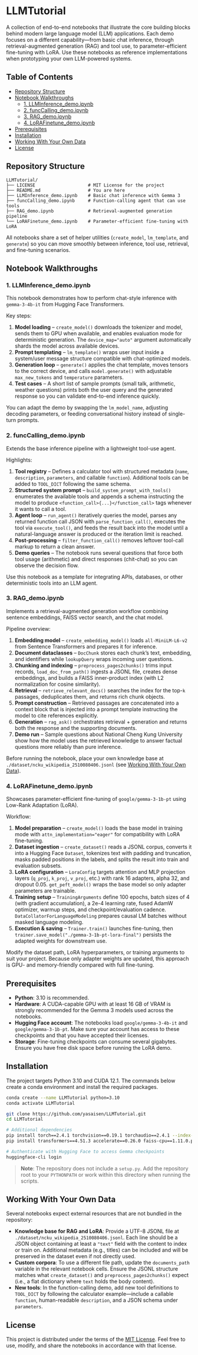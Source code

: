 # LLMTutorial

A collection of end-to-end notebooks that illustrate the core building blocks behind modern large language model (LLM) applications. Each demo focuses on a different capability—from basic chat inference, through retrieval-augmented generation (RAG) and tool use, to parameter-efficient fine-tuning with LoRA. Use these notebooks as reference implementations when prototyping your own LLM-powered systems.

## Table of Contents
- [Repository Structure](#repository-structure)
- [Notebook Walkthroughs](#notebook-walkthroughs)
  - [1. LLMInference\_demo.ipynb](#1-llminference_demoipynb)
  - [2. funcCalling\_demo.ipynb](#2-funccalling_demoipynb)
  - [3. RAG\_demo.ipynb](#3-rag_demoipynb)
  - [4. LoRAFinetune\_demo.ipynb](#4-lorafinetune_demoipynb)
- [Prerequisites](#prerequisites)
- [Installation](#installation)
- [Working With Your Own Data](#working-with-your-own-data)
- [License](#license)

## Repository Structure

```
LLMTutorial/
├── LICENSE                    # MIT License for the project
├── README.md                  # You are here
├── LLMInference_demo.ipynb    # Basic chat inference with Gemma 3
├── funcCalling_demo.ipynb     # Function-calling agent that can use tools
├── RAG_demo.ipynb             # Retrieval-augmented generation pipeline
└── LoRAFinetune_demo.ipynb    # Parameter-efficient fine-tuning with LoRA
```

All notebooks share a set of helper utilities (`create_model`, `lm_template`, and `generate`) so you can move smoothly between inference, tool use, retrieval, and fine-tuning scenarios.

## Notebook Walkthroughs

### 1. LLMInference_demo.ipynb

This notebook demonstrates how to perform chat-style inference with `gemma-3-4b-it` from Hugging Face Transformers.

Key steps:
1. **Model loading** – `create_model()` downloads the tokenizer and model, sends them to GPU when available, and enables evaluation mode for deterministic generation. The `device_map="auto"` argument automatically shards the model across available devices.
2. **Prompt templating** – `lm_template()` wraps user input inside a system/user message structure compatible with chat-optimized models.
3. **Generation loop** – `generate()` applies the chat template, moves tensors to the correct device, and calls `model.generate()` with adjustable `max_new_tokens` and `temperature` parameters.
4. **Test cases** – A short list of sample prompts (small talk, arithmetic, weather questions) prints both the user query and the generated response so you can validate end-to-end inference quickly.

You can adapt the demo by swapping the `lm_model_name`, adjusting decoding parameters, or feeding conversational history instead of single-turn prompts.

### 2. funcCalling_demo.ipynb

Extends the base inference pipeline with a lightweight tool-use agent.

Highlights:
1. **Tool registry** – Defines a calculator tool with structured metadata (`name`, `description`, `parameters`, and callable `function`). Additional tools can be added to `TOOL_DICT` following the same schema.
2. **Structured system prompt** – `build_system_prompt_with_tools()` enumerates the available tools and appends a schema instructing the model to produce `<function_call>{...}</function_call>` tags whenever it wants to call a tool.
3. **Agent loop** – `run_agent()` iteratively queries the model, parses any returned function call JSON with `parse_function_call()`, executes the tool via `execute_tool()`, and feeds the result back into the model until a natural-language answer is produced or the iteration limit is reached.
4. **Post-processing** – `filter_function_call()` removes leftover tool-call markup to return a clean answer.
5. **Demo queries** – The notebook runs several questions that force both tool usage (arithmetic) and direct responses (chit-chat) so you can observe the decision flow.

Use this notebook as a template for integrating APIs, databases, or other deterministic tools into an LLM agent.

### 3. RAG_demo.ipynb

Implements a retrieval-augmented generation workflow combining sentence embeddings, FAISS vector search, and the chat model.

Pipeline overview:
1. **Embedding model** – `create_embedding_model()` loads `all-MiniLM-L6-v2` from Sentence Transformers and prepares it for inference.
2. **Document dataclasses** – `DocChunk` stores each chunk’s text, embedding, and identifiers while `lookupQuery` wraps incoming user questions.
3. **Chunking and indexing** – `preprocess_pages2chunks()` trims input records, `load_doc_from_path()` ingests a JSONL file, creates dense embeddings, and builds a FAISS inner-product index (with L2 normalization for cosine similarity).
4. **Retrieval** – `retrieve_relevant_docs()` searches the index for the top-`k` passages, deduplicates them, and returns rich chunk objects.
5. **Prompt construction** – Retrieved passages are concatenated into a context block that is injected into a prompt template instructing the model to cite references explicitly.
6. **Generation** – `rag_ask()` orchestrates retrieval + generation and returns both the response and the supporting documents.
7. **Demo run** – Sample questions about National Cheng Kung University show how the model uses the retrieved knowledge to answer factual questions more reliably than pure inference.

Before running the notebook, place your own knowledge base at `./dataset/ncku_wikipedia_2510080406.jsonl` (see [Working With Your Own Data](#working-with-your-own-data)).

### 4. LoRAFinetune_demo.ipynb

Showcases parameter-efficient fine-tuning of `google/gemma-3-1b-pt` using Low-Rank Adaptation (LoRA).

Workflow:
1. **Model preparation** – `create_model()` loads the base model in training mode with `attn_implementation="eager"` for compatibility with LoRA fine-tuning.
2. **Dataset ingestion** – `create_dataset()` reads a JSONL corpus, converts it into a Hugging Face `Dataset`, tokenizes text with padding and truncation, masks padded positions in the labels, and splits the result into train and evaluation subsets.
3. **LoRA configuration** – `LoraConfig` targets attention and MLP projection layers (`q_proj`, `k_proj`, `v_proj`, etc.) with rank 16 adapters, alpha 32, and dropout 0.05. `get_peft_model()` wraps the base model so only adapter parameters are trainable.
4. **Training setup** – `TrainingArguments` define 100 epochs, batch sizes of 4 (with gradient accumulation), a 2e-4 learning rate, fused AdamW optimizer, warmup steps, and checkpoint/evaluation cadence. `DataCollatorForLanguageModeling` prepares causal LM batches without masked language modeling.
5. **Execution & saving** – `Trainer.train()` launches fine-tuning, then `trainer.save_model("./gemma-3-1b-pt-lora-final")` persists the adapted weights for downstream use.

Modify the dataset path, LoRA hyperparameters, or training arguments to suit your project. Because only adapter weights are updated, this approach is GPU- and memory-friendly compared with full fine-tuning.

## Prerequisites

- **Python**: 3.10 is recommended.
- **Hardware**: A CUDA-capable GPU with at least 16 GB of VRAM is strongly recommended for the Gemma 3 models used across the notebooks.
- **Hugging Face account**: The notebooks load `google/gemma-3-4b-it` and `google/gemma-3-1b-pt`. Make sure your account has access to these checkpoints and that you have accepted their licenses.
- **Storage**: Fine-tuning checkpoints can consume several gigabytes. Ensure you have free disk space before running the LoRA demo.

## Installation

The project targets Python 3.10 and CUDA 12.1.  The commands below create a conda environment and install the required packages.

```bash
conda create --name LLMTutorial python=3.10
conda activate LLMTutorial

git clone https://github.com/yasaisen/LLMTutorial.git
cd LLMTutorial

# Additional dependencies
pip install torch==2.4.1 torchvision==0.19.1 torchaudio==2.4.1 --index-url https://download.pytorch.org/whl/cu121
pip install transformers==4.51.3 accelerate==0.26.0 faiss-cpu==1.11.0.post1 sentence-transformers==5.0.0 evaluate==0.4.5 peft==0.13.2

# Authenticate with Hugging Face to access Gemma checkpoints
huggingface-cli login
```

> **Note**: The repository does not include a `setup.py`.  Add the repository
> root to your `PYTHONPATH` or work within this directory when running the
> scripts.

## Working With Your Own Data

Several notebooks expect external resources that are not bundled in the repository:

- **Knowledge base for RAG and LoRA**: Provide a UTF-8 JSONL file at `./dataset/ncku_wikipedia_2510080406.jsonl`. Each line should be a JSON object containing at least a `"text"` field with the content to index or train on. Additional metadata (e.g., titles) can be included and will be preserved in the dataset even if not directly used.
- **Custom corpora**: To use a different file path, update the `documents_path` variable in the relevant notebook cells. Ensure the JSONL structure matches what `create_dataset()` and `preprocess_pages2chunks()` expect (i.e., a flat dictionary where `text` holds the body content).
- **New tools**: In the function-calling demo, add new tool definitions to `TOOL_DICT` by following the calculator example—include a callable `function`, human-readable `description`, and a JSON schema under `parameters`.

## License

This project is distributed under the terms of the [MIT License](LICENSE). Feel free to use, modify, and share the notebooks in accordance with that license.